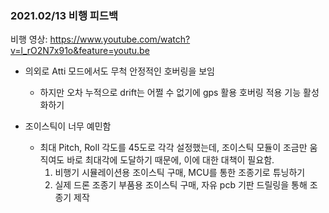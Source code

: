 ### 2021.02/13 비행 피드백

비행 영상: https://www.youtube.com/watch?v=l_rO2N7x91o&feature=youtu.be

- 의외로 Atti 모드에서도 무척 안정적인 호버링을 보임
  - 하지만 오차 누적으로 drift는 어쩔 수 없기에 gps 활용 호버링 적용 기능 활성화하기
  
- 조이스틱이 너무 예민함
  - 최대 Pitch, Roll 각도를 45도로 각각 설정했는데, 조이스틱 모듈이 조금만 움직여도 바로 최대각에 도달하기 때문에, 이에 대한 대책이 필요함.
    1. 비행기 시뮬레이션용 조이스틱 구매, MCU를 통한 조종기로 튜닝하기
    2. 실제 드론 조종기 부품용 조이스틱 구매, 자유 pcb 기판 드릴링을 통해 조종기 제작
